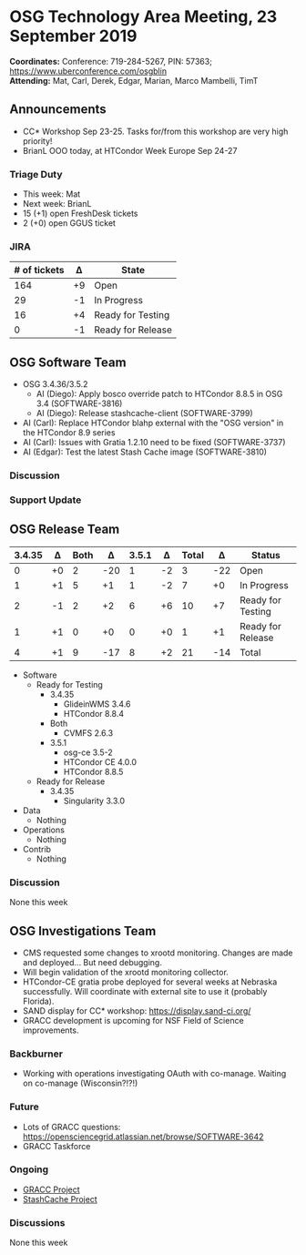 # OSG Technology Area Meeting, 23 September 2019

**Coordinates:** Conference: 719-284-5267, PIN: 57363; <https://www.uberconference.com/osgblin><br>
**Attending:** Mat, Carl, Derek, Edgar, Marian, Marco Mambelli, TimT
<!-- BrianL, Carl, Diego, Derek, Diego, Edgar, Marco Mambelli, Marian, Mat, TimT -->


## Announcements

-   CC\* Workshop Sep 23-25. Tasks for/from this workshop are very high priority!
-   BrianL OOO today, at HTCondor Week Europe Sep 24-27


### Triage Duty

-   This week: Mat
-   Next week: BrianL
-   15 (+1) open FreshDesk tickets
-   2 (+0) open GGUS ticket


### JIRA

| # of tickets | &Delta; | State             |
|------------- |-------- |------------------ |
| 164          | +9      | Open              |
| 29           | -1      | In Progress       |
| 16           | +4      | Ready for Testing |
| 0            | -1      | Ready for Release |


## OSG Software Team

-   OSG 3.4.36/3.5.2
    -   AI (Diego): Apply bosco override patch to HTCondor 8.8.5 in OSG 3.4 (SOFTWARE-3816)
    -   AI (Diego): Release stashcache-client (SOFTWARE-3799)
-   AI (Carl): Replace HTCondor blahp external with the "OSG version" in the HTCondor 8.9 series
-   AI (Carl): Issues with Gratia 1.2.10 need to be fixed (SOFTWARE-3737)
-   AI (Edgar): Test the latest Stash Cache image (SOFTWARE-3810)


### Discussion



### Support Update



## OSG Release Team

| 3.4.35 | &Delta; | Both | &Delta; | 3.5.1 | &Delta; | Total | &Delta; | Status            |
| ------ | ------- | ---- | ------- | ----- | ------- | ----- | ------- | ----------------- |
| 0      | +0      | 2    | -20     | 1     | -2      | 3     | -22     | Open              |
| 1      | +1      | 5    | +1      | 1     | -2      | 7     | +0      | In Progress       |
| 2      | -1      | 2    | +2      | 6     | +6      | 10    | +7      | Ready for Testing |
| 1      | +1      | 0    | +0      | 0     | +0      | 1     | +1      | Ready for Release |
| 4      | +1      | 9    | -17     | 8     | +2      | 21    | -14     | Total             |

-   Software
    -   Ready for Testing
        -   3.4.35
            -   GlideinWMS 3.4.6
            -   HTCondor 8.8.4
        -   Both
            -   CVMFS 2.6.3
        -   3.5.1
            -   osg-ce 3.5-2
            -   HTCondor CE 4.0.0
            -   HTCondor 8.8.5
    -   Ready for Release
        -   3.4.35
            -   Singularity 3.3.0
-   Data
    -   Nothing
-   Operations
    -   Nothing
-   Contrib
    -   Nothing


### Discussion

None this week


## OSG Investigations Team

-   CMS requested some changes to xrootd monitoring.  Changes are made and deployed... But need debugging.
-   Will begin validation of the xrootd monitoring collector.
-   HTCondor-CE gratia probe deployed for several weeks at Nebraska successfully.  Will coordinate with external site to use it (probably Florida).
-   SAND display for CC\* workshop: <https://display.sand-ci.org/>
-   GRACC development is upcoming for NSF Field of Science improvements.


### Backburner

-   Working with operations investigating OAuth with co-manage.  Waiting on co-manage (Wisconsin?!?!)


### Future

-   Lots of GRACC questions: <https://opensciencegrid.atlassian.net/browse/SOFTWARE-3642>
-   GRACC Taskforce


### Ongoing

-   [GRACC Project](https://opensciencegrid.atlassian.net/projects/GRACC)
-   [StashCache Project](http://opensciencegrid.org/docs/data/stashcache/overview/)


### Discussions

None this week
